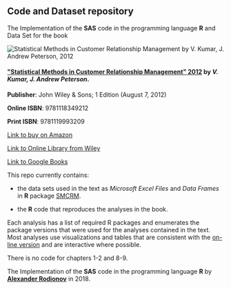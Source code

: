 ## Code and Dataset repository

The Implementation of the **SAS** code in the programming language **R** and Data Set for the book

![](https://www.drvkumar.com/wp-content/uploads/2013/09/SMCRM2.png "Statistical Methods in Customer Relationship Management by V. Kumar, J. Andrew Peterson, 2012")

#### ["Statistical Methods in Customer Relationship Management" 2012](http://www.drvkumar.com/statistical-methods-in-customer-relationship-management "V. Kumar, J. Andrew Peterson 'Statistical Methods in Customer Relationship Management', 1st Edition, Published: 2012") by *V. Kumar, J. Andrew Peterson*.

**Publisher**: John Wiley & Sons; 1 Edition (August 7, 2012)

**Online ISBN**: 9781118349212

**Print ISBN**: 9781119993209

[Link to buy on Amazon](https://www.amazon.com/Statistical-Methods-Customer-Relationship-Management-ebook/dp/B008QLK5L4)

[Link to Online Library from Wiley](https://onlinelibrary.wiley.com/doi/book/10.1002/9781118349212)

[Link to Google Books](https://books.google.com/books?id=taF8LS3R9DUC)

This repo currently contains:

* the data sets used in the text as *Microsoft Excel Files* and *Data Frames* in **R** package [SMCRM](http://cran.rstudio.com/web/packages/SMCRM "created by Tobias Verbeke").

* the **R** code that reproduces the analyses in the book. 

Each analysis has a list of required R packages and enumerates the package versions that were used for the analyses contained in the text. Most analyses use visualizations and tables that are consistent with the [on-line version](https://rpubs.com/A_Rodionoff/SMCRM "Russian Version") and are interactive where possible.

There is no code for chapters 1-2 and 8-9.

The Implementation of the **SAS** code in the programming language **R** by **[Alexander Rodionov](https://www.linkedin.com/in/alexandr-rodionov-b8239769)** in 2018.

